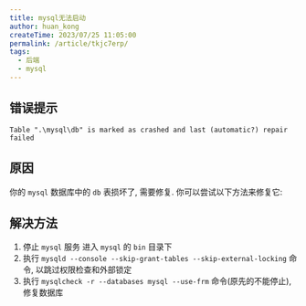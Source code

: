 ```yaml
---
title: mysql无法启动
author: huan_kong
createTime: 2023/07/25 11:05:00
permalink: /article/tkjc7erp/
tags:
  - 后端
  - mysql
---
```


## 错误提示

```text
Table ".\mysql\db" is marked as crashed and last (automatic?) repair failed
```

## 原因

你的 `mysql` 数据库中的 `db` 表损坏了, 需要修复. 你可以尝试以下方法来修复它:

## 解决方法

1. 停止 `mysql` 服务 进入 `mysql` 的 `bin` 目录下
2. 执行 `mysqld --console --skip-grant-tables --skip-external-locking` 命令, 以跳过权限检查和外部锁定
3. 执行 `mysqlcheck -r --databases mysql --use-frm` 命令(原先的不能停止), 修复数据库
